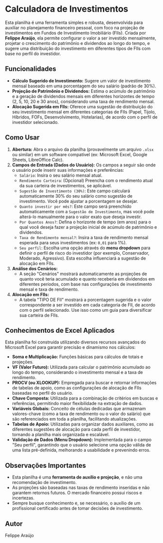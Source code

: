 # Calculadora de Investimentos

Esta planilha é uma ferramenta simples e robusta, desenvolvida para auxiliar no planejamento financeiro pessoal, com foco na projeção de investimentos em Fundos de Investimento Imobiliário (FIIs). Criada por **Felippe Araújo**, ela permite configurar o valor a ser investido mensalmente, projetar o crescimento do patrimônio e dividendos ao longo do tempo, e sugere uma distribuição do investimento em diferentes tipos de FIIs com base no perfil do investidor.

## Funcionalidades

* **Cálculo Sugerido de Investimento:** Sugere um valor de investimento mensal baseado em uma porcentagem do seu salário (padrão de 30%).
* **Projeção de Patrimônio e Dividendos:** Estima o acúmulo de patrimônio e a geração de dividendos mensais em diferentes horizontes de tempo (2, 5, 10, 20 e 30 anos), considerando uma taxa de rendimento mensal.
* **Alocação Sugerida em FIIs:** Oferece uma sugestão de distribuição do seu investimento mensal em diferentes categorias de FIIs (Papel, Tijolo, Híbridos, FOFs, Desenvolvimento, Hotelarias), de acordo com o perfil de investidor selecionado.

## Como Usar

1.  **Abertura:** Abra o arquivo da planilha (provavelmente um arquivo `.xlsx` ou similar) em um software compatível (ex: Microsoft Excel, Google Sheets, LibreOffice Calc).
2.  **Campos de Entrada (Dados do Usuário):** Os campos a seguir são onde o usuário pode inserir suas informações e preferências:
    * `Salário`: Insira o seu salário mensal atual.
    * `Rendimento Carteira`: (Opcional) Preencha com o rendimento atual da sua carteira de investimentos, se aplicável.
    * `Sugestão de Investimento (30%)`: Este campo calculará automaticamente 30% do seu salário como sugestão de investimento. Você pode ajustar a porcentagem se desejar.
    * `Quanto investir por mês?`: Este campo será preenchido automaticamente com a `Sugestão de Investimento`, mas você pode alterá-lo manualmente para o valor exato que deseja investir.
    * `Por Quantos Anos?`: Defina o horizonte de tempo (em anos) para o qual você deseja fazer a projeção inicial de acúmulo de patrimônio e dividendos.
    * `Taxa de Rendimento mensal?`: Insira a taxa de rendimento mensal esperada para seus investimentos (ex: `0,01` para 1%).
    * `Seu perfil`: Escolha uma opção através do **menu dropdown** para definir o perfil de risco do investidor (por exemplo, Conservador, Moderado, Agressivo). Esta escolha influenciará a sugestão de alocação em FIIs.
3.  **Análise dos Cenários:**
    * A seção "Cenários" mostrará automaticamente as projeções de quanto você teria acumulado e quanto receberia em dividendos em diferentes períodos, com base nas configurações de investimento mensal e taxa de rendimento.
4.  **Alocação em FIIs:**
    * A tabela "TIPO DE FII" mostrará a porcentagem sugerida e o valor correspondente a ser investido em cada categoria de FII, de acordo com o perfil selecionado. Use isso como um guia para diversificar sua carteira de FIIs.

## Conhecimentos de Excel Aplicados

Esta planilha foi construída utilizando diversos recursos avançados do Microsoft Excel para garantir precisão e dinamismo nos cálculos:

* **Soma e Multiplicação:** Funções básicas para cálculos de totais e projeções.
* **VF (Valor Futuro):** Utilizada para calcular o patrimônio acumulado ao longo do tempo, considerando o investimento mensal e a taxa de rendimento.
* **PROCV (ou XLOOKUP):** Empregada para buscar e retornar informações de tabelas de apoio, como as configurações de alocação de FIIs baseadas no perfil do usuário.
* **Chave Composta:** Utilizada para a combinação de critérios em buscas e referências, permitindo maior flexibilidade na extração de dados.
* **Variáveis Globais:** Conceito de células dedicadas que armazenam valores-chave (como a taxa de rendimento ou o valor do salário) que são referenciados em toda a planilha, facilitando atualizações.
* **Tabelas de Apoio:** Utilizadas para organizar dados auxiliares, como as diferentes sugestões de alocação para cada perfil de investidor, tornando a planilha mais organizada e escalável.
* **Validação de Dados (Menu Dropdown):** Implementada para o campo "Seu perfil", garantindo que o usuário selecione uma opção válida de uma lista pré-definida, melhorando a usabilidade e prevenindo erros.

## Observações Importantes

* Esta planilha é uma **ferramenta de auxílio e projeção**, e não uma recomendação de investimento.
* As projeções são baseadas nas taxas de rendimento inseridas e não garantem retornos futuros. O mercado financeiro possui riscos e incertezas.
* Sempre busque conhecimento e, se necessário, o auxílio de um profissional certificado antes de tomar decisões de investimento.

## Autor

Felippe Araújo

